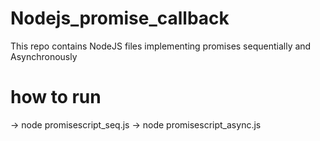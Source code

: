 # Nodejs_promise_callback
This repo contains NodeJS files implementing promises sequentially and Asynchronously
# how to run 
-> node promisescript_seq.js
-> node promisescript_async.js
